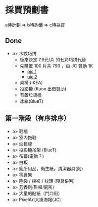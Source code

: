 # 採買預劃書

a待計劃 => b待詢價 => c待採買

## Done

- a> 木紋巧拼
  - 後來決定 7.9元/片 的七彩巧拼代替
  - 先購置 100 片共 790 ，由 JC 贊助 1K
    - [pic 1](http://i.imgur.com/DFyAmo4.jpg)
    - [pic 2](http://i.imgur.com/EAOr2vN.jpg)
  - 桌椅 (IKEA)
  - 投影機 (Kuon 出借贊助)
  - 有蓋垃圾桶
  - 冰箱(BlueT)



## 第一階段（有序排序）

- a> 鞋櫃
- a> 室內拖鞋
- a> 延長線
- a> 投影機吊架 (BlueT)
- a> 布幕(電動？)
- a> 白板
- a> 廁所用品，衛生紙，清潔器具(劑)
- a> 零食架
- a> 睡袋 / 棉被 / 枕頭 (寢具系列)
- a> 芳香劑(鞋櫃/廁所)
- a> 大量的貼紙（門口用）
- a> PixelArt大掛海報(JC)

